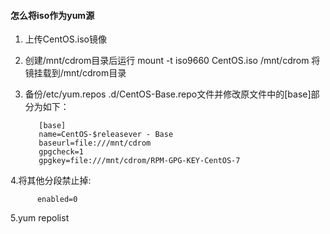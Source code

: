 #### 怎么将iso作为yum源

1. 上传CentOS.iso镜像
2. 创建/mnt/cdrom目录后运行 mount -t iso9660 CentOS.iso /mnt/cdrom 将镜挂载到/mnt/cdrom目录
3. 备份/etc/yum.repos .d/CentOS-Base.repo文件并修改原文件中的[base]部分为如下：

          [base]
          name=CentOS-$releasever - Base
          baseurl=file:///mnt/cdrom
          gpgcheck=1
          gpgkey=file:///mnt/cdrom/RPM-GPG-KEY-CentOS-7

4.将其他分段禁止掉:

          enabled=0

5.yum repolist
